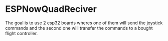 # ESPNowQuadReciver
The goal is to use 2 esp32 boards wheres one of them will send the joystick commands and the second one will transfer the commands to a bought flight controller.
